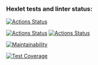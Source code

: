 ### Hexlet tests and linter status:
[![Actions Status](https://github.com/fill1986/python-project-lvl2/workflows/hexlet-check/badge.svg)](https://github.com/fill1986/python-project-lvl2/actions)

[![Actions Status](https://github.com/fill1986/python-project-lvl2/workflows/linter-check/badge.svg)](https://github.com/fill1986/python-project-lvl2/actions/workflows/linter-check.yaml)
[![Actions Status](https://github.com/fill1986/python-project-lvl2/workflows/pytests/badge.svg)](https://github.com/fill1986/python-project-lvl2/actions/workflows/pytests.yaml)

[![Maintainability](https://api.codeclimate.com/v1/badges/08f54ac62860935c041f/maintainability)](https://codeclimate.com/github/fill1986/python-project-lvl2/maintainability)

[![Test Coverage](https://api.codeclimate.com/v1/badges/08f54ac62860935c041f/test_coverage)](https://codeclimate.com/github/fill1986/python-project-lvl2/test_coverage)